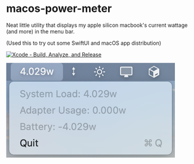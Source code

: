 # macos-power-meter

Neat little utility that displays my apple silicon macbook's current wattage (and more) in the menu bar.

(Used this to try out some SwiftUI and macOS app distribution)

[![Xcode - Build, Analyze, and Release](https://github.com/VanDulti/macos-power-meter/actions/workflows/release.yml/badge.svg)](https://github.com/VanDulti/macos-power-meter/actions/workflows/release.yml)

![](screenshot.png)
